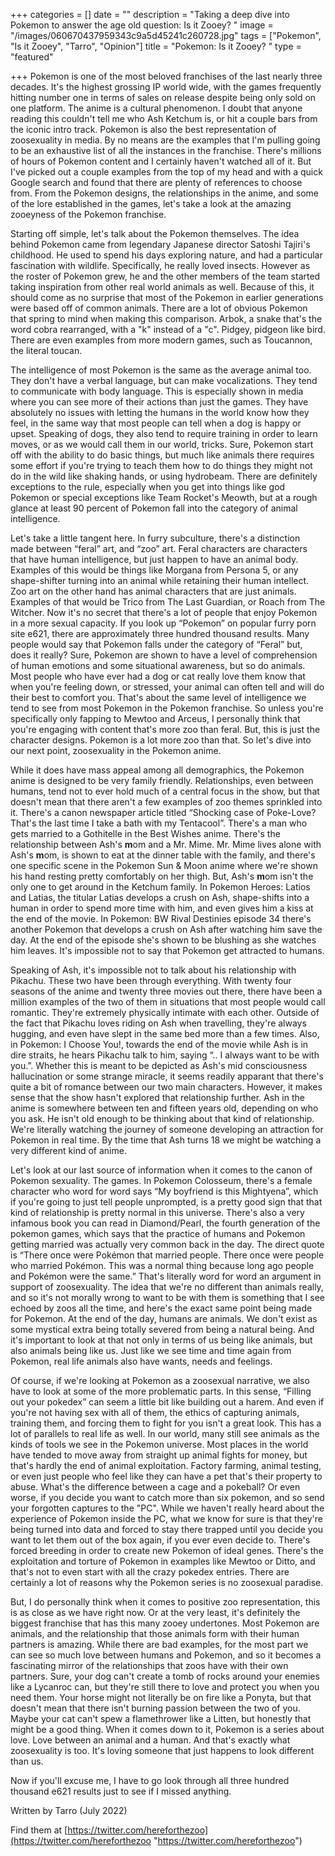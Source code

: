 +++
categories = []
date = ""
description = "Taking a deep dive into Pokemon to answer the age old question: Is it Zooey? "
image = "/images/060670437959343c9a5d45241c260728.jpg"
tags = ["Pokemon", "Is it Zooey", "Tarro", "Opinion"]
title = "Pokemon: Is it Zooey? "
type = "featured"

+++
Pokemon is one of the most beloved franchises of the last nearly three decades. It's the highest grossing IP world wide, with the games frequently hitting number one in terms of sales on release despite being only sold on one platform. The anime is a cultural phenomenon. I doubt that anyone reading this couldn't tell me who Ash Ketchum is, or hit a couple bars from the iconic intro track. Pokemon is also the best representation of zoosexuality in media. By no means are the examples that I'm pulling going to be an exhaustive list of all the instances in the franchise. There's millions of hours of Pokemon content and I certainly haven't watched all of it. But I've picked out a couple examples from the top of my head and with a quick Google search and found that there are plenty of references to choose from. From the Pokemon designs, the relationships in the anime, and some of the lore established in the games, let's take a look at the amazing zooeyness of the Pokemon franchise.

Starting off simple, let's talk about the Pokemon themselves. The idea behind Pokemon came from legendary Japanese director Satoshi Tajiri's childhood. He used to spend his days exploring nature, and had a particular fascination with wildlife. Specifically, he really loved insects. However as the roster of Pokemon grew, he and the other members of the team started taking inspiration from other real world animals as well. Because of this, it should come as no surprise that most of the Pokemon in earlier generations were based off of common animals. There are a lot of obvious Pokemon that spring to mind when making this comparison. Arbok, a snake that's the word cobra rearranged, with a "k" instead of a "c". Pidgey, pidgeon like bird. There are even examples from more modern games, such as Toucannon, the literal toucan.

The intelligence of most Pokemon is the same as the average animal too. They don't have a verbal language, but can make vocalizations. They tend to communicate with body language. This is especially shown in media where you can see more of their actions than just the games. They have absolutely no issues with letting the humans in the world know how they feel, in the same way that most people can tell when a dog is happy or upset. Speaking of dogs, they also tend to require training in order to learn moves, or as we would call them in our world, tricks. Sure, Pokemon start off with the ability to do basic things, but much like animals there requires some effort if you're trying to teach them how to do things they might not do in the wild like shaking hands, or using hydrobeam. There are definitely exceptions to the rule, especially when you get into things like god Pokemon or special exceptions like Team Rocket's Meowth, but at a rough glance at least 90 percent of Pokemon fall into the category of animal intelligence.

Let's take a little tangent here. In furry subculture, there's a distinction made between “feral” art, and “zoo” art. Feral characters are characters that have human intelligence, but just happen to have an animal body. Examples of this would be things like Morgana from Persona 5, or any shape-shifter turning into an animal while retaining their human intellect. Zoo art on the other hand has animal characters that are just animals. Examples of that would be Trico from The Last Guardian, or Roach from The Witcher. Now it's no secret that there's a lot of people that enjoy Pokemon in a more sexual capacity. If you look up “Pokemon” on popular furry porn site e621, there are approximately three hundred thousand results. Many people would say that Pokemon falls under the category of “Feral” but, does it really? Sure, Pokemon are shown to have a level of comprehension of human emotions and some situational awareness, but so do animals. Most people who have ever had a dog or cat really love them know that when you're feeling down, or stressed, your animal can often tell and will do their best to comfort you. That's about the same level of intelligence we tend to see from most Pokemon in the Pokemon franchise. So unless you're specifically only fapping to Mewtoo and Arceus, I personally think that you're engaging with content that's more zoo than feral. But, this is just the character designs. Pokemon is a lot more zoo than that. So let's dive into our next point, zoosexuality in the Pokemon anime.

While it does have mass appeal among all demographics, the Pokemon anime is designed to be very family friendly. Relationships, even between humans, tend not to ever hold much of a central focus in the show, but that doesn't mean that there aren't a few examples of zoo themes sprinkled into it. There's a canon newspaper article titled “Shocking case of Poke-Love? That's the last time I take a bath with my Tentacool”. There's a man who gets married to a Gothitelle in the Best Wishes anime. There's the relationship between Ash's **m**om and a Mr. Mime. Mr. Mime lives alone with Ash's **m**om, is shown to eat at the dinner table with the family, and there's one specific scene in the Pokemon Sun & Moon anime where we're shown his hand resting pretty comfortably on her thigh. But, Ash's **m**om isn't the only one to get around in the Ketchum family. In Pokemon Heroes: Latios and Latias, the titular Latias develops a crush on Ash, shape-shifts into a human in order to spend more time with him, and even gives him a kiss at the end of the movie. In Pokemon: BW Rival Destinies episode 34 there's another Pokemon that develops a crush on Ash after watching him save the day. At the end of the episode she's shown to be blushing as she watches him leaves. It's impossible not to say that Pokemon get attracted to humans.

Speaking of Ash, it's impossible not to talk about his relationship with Pikachu. These two have been through everything. With twenty four seasons of the anime and twenty three movies out there, there have been a million examples of the two of them in situations that most people would call romantic. They're extremely physically intimate with each other. Outside of the fact that Pikachu loves riding on Ash when travelling, they're always hugging, and even have slept in the same bed more than a few times. Also, in Pokemon: I Choose You!, towards the end of the movie while Ash is in dire straits, he hears Pikachu talk to him, saying “.. I always want to be with you.”. Whether this is meant to be depicted as Ash's mid consciousness hallucination or some strange miracle, it seems readily apparant that there's quite a bit of romance between our two main characters. However, it makes sense that the show hasn't explored that relationship further. Ash in the anime is somewhere between ten and fifteen years old, depending on who you ask. He isn't old enough to be thinking about that kind of relationship. We're literally watching the journey of someone developing an attraction for Pokemon in real time. By the time that Ash turns 18 we might be watching a very different kind of anime.

Let's look at our last source of information when it comes to the canon of Pokemon sexuality. The games. In Pokemon Colosseum, there's a female character who word for word says “My boyfriend is this Mightyena”, which if you're going to just tell people unprompted, is a pretty good sign that that kind of relationship is pretty normal in this universe. There's also a very infamous book you can read in Diamond/Pearl, the fourth generation of the pokemon games, which says that the practice of humans and Pokemon getting married was actually very common back in the day. The direct quote is “There once were Pokémon that married people. There once were people who married Pokémon. This was a normal thing because long ago people and Pokémon were the same.” That's literally word for word an argument in support of zoosexuality. The idea that we're no different than animals really, and so it's not morally wrong to want to be with them is something that I see echoed by zoos all the time, and here's the exact same point being made for Pokemon. At the end of the day, humans are animals. We don't exist as some mystical extra being totally severed from being a natural being. And it's important to look at that not only in terms of us being like animals, but also animals being like us. Just like we see time and time again from Pokemon, real life animals also have wants, needs and feelings.

Of course, if we're looking at Pokemon as a zoosexual narrative, we also have to look at some of the more problematic parts. In this sense, “Filling out your pokedex” can seem a little bit like building out a harem. And even if you're not having sex with all of them, the ethics of capturing animals, training them, and forcing them to fight for you isn't a great look. This has a lot of parallels to real life as well. In our world, many still see animals as the kinds of tools we see in the Pokemon universe. Most places in the world have tended to move away from straight up animal fights for money, but that's hardly the end of animal exploitation. Factory farming, animal testing, or even just people who feel like they can have a pet that's their property to abuse. What's the difference between a cage and a pokeball? Or even worse, if you decide you want to catch more than six pokemon, and so send your forgotten captures to the "PC". While we haven't really heard about the experience of Pokemon inside the PC, what we know for sure is that they're being turned into data and forced to stay there trapped until you decide you want to let them out of the box again, if you ever even decide to. There's forced breeding in order to create new Pokemon of ideal genes. There's the exploitation and torture of Pokemon in examples like Mewtoo or Ditto, and that's not to even start with all the crazy pokedex entries. There are certainly a lot of reasons why the Pokemon series is no zoosexual paradise.

But, I do personally think when it comes to positive zoo representation, this is as close as we have right now. Or at the very least, it's definitely the biggest franchise that has this many zooey undertones. Most Pokemon are animals, and the relationship that those animals form with their human partners is amazing. While there are bad examples, for the most part we can see so much love between humans and Pokemon, and so it becomes a fascinating mirror of the relationships that zoos have with their own partners. Sure, your dog can't create a tomb of rocks around your enemies like a Lycanroc can, but they're still there to love and protect you when you need them. Your horse might not literally be on fire like a Ponyta, but that doesn't mean that there isn't burning passion between the two of you. Maybe your cat can't spew a flamethrower like a Litten, but honestly that might be a good thing. When it comes down to it, Pokemon is a series about love. Love between an animal and a human. And that's exactly what zoosexuality is too. It's loving someone that just happens to look different than us.

Now if you'll excuse me, I have to go look through all three hundred thousand e621 results just to see if I missed anything.

Written by Tarro (July 2022)

Find them at [https://twitter.com/hereforthezoo](https://twitter.com/hereforthezoo "https://twitter.com/hereforthezoo")